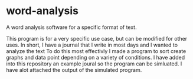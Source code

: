 # word-analysis
A word analysis software for a specific format of text.

This program is for a very specific use case, but can be modified for other uses.
In short, I have a journal that I write in most days and I wanted to analyze the text
To do this most effectivly I made a program to sort create graphs and data point depending
on a variety of conditions. I have added into this repository an example joural so the program
can be simluated. I have alot attached the output of the simulated program. 
